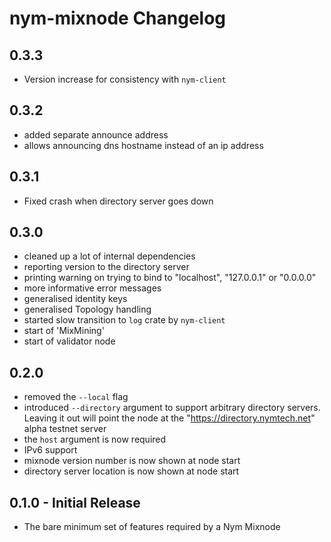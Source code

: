 # nym-mixnode Changelog

## 0.3.3

* Version increase for consistency with `nym-client`

## 0.3.2

* added separate announce address
* allows announcing dns hostname instead of an ip address 

## 0.3.1

* Fixed crash when directory server goes down

## 0.3.0

* cleaned up a lot of internal dependencies
* reporting version to the directory server
* printing warning on trying to bind to "localhost", "127.0.0.1" or "0.0.0.0"
* more informative error messages
* generalised identity keys
* generalised Topology handling
* started slow transition to `log` crate by `nym-client`
* start of 'MixMining'
* start of validator node

## 0.2.0

* removed the `--local` flag
* introduced `--directory` argument to support arbitrary directory servers. Leaving it out will point the node at the "https://directory.nymtech.net" alpha testnet server
* the `host` argument is now required
* IPv6 support
* mixnode version number is now shown at node start
* directory server location is now shown at node start

## 0.1.0 - Initial Release

* The bare minimum set of features required by a Nym Mixnode

